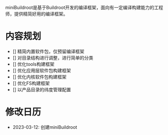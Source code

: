 miniBuildroot是基于Buildroot开发的编译框架，面向有一定编译构建能力的工程师，提供精简好用的编译框架。

# 内容规划
- [] 精简内置软件包，仅预留编译框架
- [] 对目录结构进行调整，进行简单的分类
- [] 优化tools构建框架
- [] 优化应用层软件包构建框架
- [] 优化内核软件包构建框架
- [] 优化FS构建框架
- [] 以产品目录的纬度管理配置

# 修改日历
- 2023-03-12: 创建miniBuildroot
